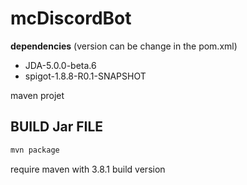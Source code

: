 # mcDiscordBot
**dependencies** (version can be change in the pom.xml)
 - JDA-5.0.0-beta.6
 - spigot-1.8.8-R0.1-SNAPSHOT 

maven projet

## BUILD Jar FILE
```bash
mvn package
```
require maven with 3.8.1 build version
